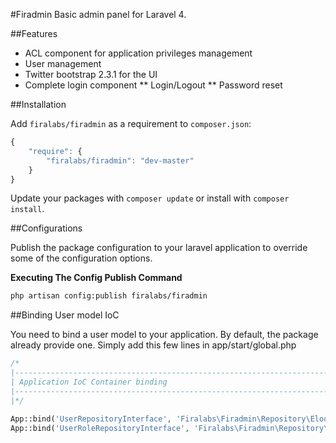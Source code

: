 #Firadmin
Basic admin panel for Laravel 4.

##Features
* ACL component for application privileges management
* User management
* Twitter bootstrap 2.3.1 for the UI
* Complete login component
** Login/Logout
** Password reset

##Installation

Add `firalabs/firadmin` as a requirement to `composer.json`:

```javascript
{
    "require": {
        "firalabs/firadmin": "dev-master"
    }
}
```

Update your packages with `composer update` or install with `composer install`.

##Configurations

Publish the package configuration to your laravel application to override some of the configuration options.

**Executing The Config Publish Command**

```bash
php artisan config:publish firalabs/firadmin
```

##Binding User model IoC

You need to bind a user model to your application. By default, the package already provide one. Simply add this few lines in app/start/global.php

```php
/*
|--------------------------------------------------------------------------
| Application IoC Container binding
|--------------------------------------------------------------------------
|*/

App::bind('UserRepositoryInterface', 'Firalabs\Firadmin\Repository\Eloquent\UserRepository');
App::bind('UserRoleRepositoryInterface', 'Firalabs\Firadmin\Repository\Eloquent\UserRoleRepository');
```